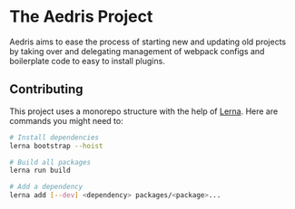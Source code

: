 # The Aedris Project

Aedris aims to ease the process of starting new and updating old projects by taking over and delegating management of webpack configs and boilerplate code to easy to install plugins.


## Contributing

This project uses a monorepo structure with the help of [Lerna](https://lerna.js.org). Here are commands you might need to:

```bash
# Install dependencies
lerna bootstrap --hoist

# Build all packages
lerna run build

# Add a dependency
lerna add [--dev] <dependency> packages/<package>...
```

